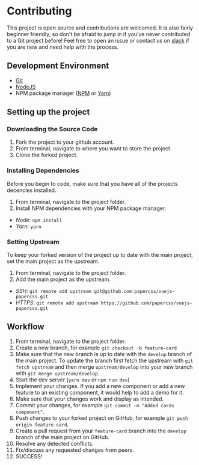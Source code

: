 # Contributing

This project is open source and contributions are welcomed. It is also fairly beginner friendly, so don't be afraid to jump in if you've never contributed to a Git project before! Feel free to open an issue or contact us on [slack][slack] if you are new and need help with the process.

## Development Environment

 * [Git][git]
 * [NodeJS][nodejs]
 * NPM package manager ([NPM][nodejs] or [Yarn][yarn])
 
## Setting up the project

### Downloading the Source Code

 1. Fork the project to your github account.
 1. From terminal, navigate to where you want to store the project.
 2. Clone the forked project.

### Installing Dependencies

Before you begin to code, make sure that you have all of the projects decencies installed.

 1. From terminal, navigate to the project folder.
 2. Install NPM dependencies with your NPM package manager.
 
 * *Node*: `npm install`
 * *Yarn*: `yarn`
 
### Setting Upstream

 To keep your forked version of the project up to date with the main project, set the main project as the upstream.
 
 1. From terminal, navigate to the project folder.
 2. Add the main project as the upstream.
 
 * *SSH*: `git remote add upstream git@github.com:papercss/vuejs-papercss.git`
 * *HTTPS*: `git remote add upstream https://github.com/papercss/vuejs-papercss.git`

## Workflow

 1. From terminal, navigate to the project folder.
 2. Create a new branch, for example `git checkout -b feature-card`
 3. Make sure that the new branch is up to date with the `develop` branch of the main project. To update the branch first fetch the upstream with `git fetch upstream` and then merge `upstream/develop` into your new branch with `git merge upstream/develop`.
 4. Start the dev server (`yarn dev` or `npm run dev`)
 5. Implement your changes. If you add a new component or add a new feature to an existing component, it would help to add a demo for it.
 6. Make sure that your changes work and display as intended.
 7. Commit your changes, for example `git commit -m "Added cards component"`.
 8. Push changes to your forked project on GitHub, for example `git push origin feature-card`.
 9. Create a pull request from your `feature-card` branch into the `develop` branch of the main project on GitHub.
 10. Resolve any detected conflicts.
 11. Fix/discuss any requested changes from peers.
 12. SUCCESS!
 
[slack]: https://papercss.slack.com/messages/C8C6J8YTD
[git]: https://git-scm.com
[nodejs]: https://nodejs.org
[yarn]: https://yarnpkg.com
